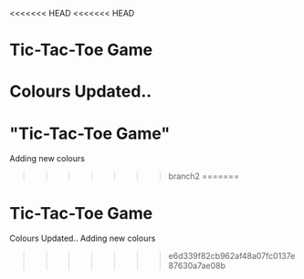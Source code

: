 <<<<<<< HEAD
<<<<<<< HEAD
# Tic-Tac-Toe Game
Colours Updated..
=======
# "Tic-Tac-Toe Game"

Adding new colours
>>>>>>> branch2
=======
# Tic-Tac-Toe Game
Colours Updated..
Adding new colours

>>>>>>> e6d339f82cb962af48a07fc0137e87630a7ae08b
